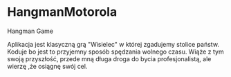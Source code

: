 # HangmanMotorola
Hangman Game

Aplikacja jest klasyczną grą "Wisielec" w której zgadujemy stolice państw.
Koduje bo jest to przyjemny sposób spędzania wolnego czasu. 
Wiąże z tym swoją przyszłość, przede mną długa droga do bycia profesjonalistą, ale wierzę ,że osiągnę swój cel.

